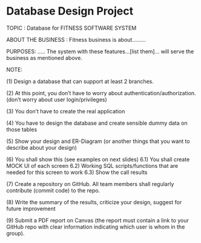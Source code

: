 # Database Design Project
TOPIC : Database for FITNESS SOFTWARE SYSTEM

ABOUT THE BUSINESS : Fitness business is about.........

PURPOSES: ..... The system with these features...[list them]... will serve the business as mentioned above.

NOTE:

(1) Design a database that can support at least 2 branches.

(2) At this point, you don’t have to worry about authentication/authorization. (don’t worry about user login/privileges)

(3) You don’t have to create the real application

(4) You have to design the database and create sensible dummy data on those tables

(5) Show your design and ER-Diagram (or another things that you want to describe about your design)

(6) You shall show this (see examples on next slides)
6.1) You shall create MOCK UI of each screen
6.2) Working SQL scripts/functions that are needed for this screen to work
6.3) Show the call results

(7) Create a repository on GitHub. All team members shall regularly contribute (commit code) to the repo.

(8) Write the summary of the results, criticize your design, suggest for future improvement

(9) Submit a PDF report on Canvas (the report must contain a link to your GitHub repo with clear information indicating
which user is whom in the group).


